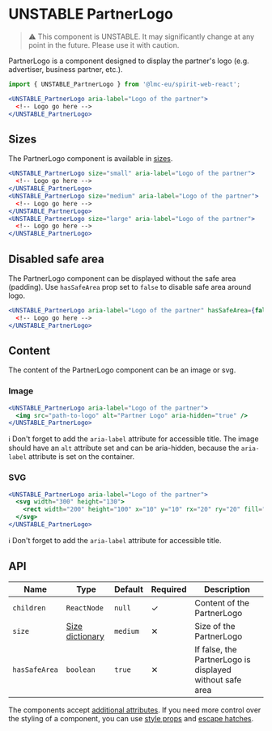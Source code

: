 # UNSTABLE PartnerLogo

> ⚠️ This component is UNSTABLE. It may significantly change at any point in the future.
> Please use it with caution.

PartnerLogo is a component designed to display the partner's logo (e.g. advertiser, business partner, etc.).

```jsx
import { UNSTABLE_PartnerLogo } from '@lmc-eu/spirit-web-react';

<UNSTABLE_PartnerLogo aria-label="Logo of the partner">
  <!-- Logo go here -->
</UNSTABLE_PartnerLogo>
```

## Sizes

The PartnerLogo component is available in [sizes][dictionary-size].

```jsx
<UNSTABLE_PartnerLogo size="small" aria-label="Logo of the partner">
  <!-- Logo go here -->
</UNSTABLE_PartnerLogo>
<UNSTABLE_PartnerLogo size="medium" aria-label="Logo of the partner">
  <!-- Logo go here -->
</UNSTABLE_PartnerLogo>
<UNSTABLE_PartnerLogo size="large" aria-label="Logo of the partner">
  <!-- Logo go here -->
</UNSTABLE_PartnerLogo>
```

## Disabled safe area

The PartnerLogo component can be displayed without the safe area (padding). Use `hasSafeArea` prop set to `false` to disable safe area around logo.

```jsx
<UNSTABLE_PartnerLogo aria-label="Logo of the partner" hasSafeArea={false}>
  <!-- Logo go here -->
</UNSTABLE_PartnerLogo>
```

## Content

The content of the PartnerLogo component can be an image or svg.

### Image

```jsx
<UNSTABLE_PartnerLogo aria-label="Logo of the partner">
  <img src="path-to-logo" alt="Partner Logo" aria-hidden="true" />
</UNSTABLE_PartnerLogo>
```

ℹ️ Don't forget to add the `aria-label` attribute for accessible title.
The image should have an `alt` attribute set and can be aria-hidden, because the `aria-label`
attribute is set on the container.

### SVG

```jsx
<UNSTABLE_PartnerLogo aria-label="Logo of the partner">
  <svg width="300" height="130">
    <rect width="200" height="100" x="10" y="10" rx="20" ry="20" fill="#fff" />
  </svg>
</UNSTABLE_PartnerLogo>
```

ℹ️ Don't forget to add the `aria-label` attribute for accessible title.

## API

| Name          | Type                               | Default  | Required | Description                                              |
| ------------- | ---------------------------------- | -------- | -------- | -------------------------------------------------------- |
| `children`    | `ReactNode`                        | `null`   | ✓        | Content of the PartnerLogo                               |
| `size`        | [Size dictionary][dictionary-size] | `medium` | ✕        | Size of the PartnerLogo                                  |
| `hasSafeArea` | `boolean`                          | `true`   | ✕        | If false, the PartnerLogo is displayed without safe area |

The components accept [additional attributes][readme-additional-attributes].
If you need more control over the styling of a component, you can use [style props][readme-style-props]
and [escape hatches][readme-escape-hatches].

[dictionary-size]: https://github.com/lmc-eu/spirit-design-system/tree/main/docs/DICTIONARIES.md#size
[readme-additional-attributes]: https://github.com/lmc-eu/spirit-design-system/blob/main/packages/web-react/README.md#additional-attributes
[readme-escape-hatches]: https://github.com/lmc-eu/spirit-design-system/blob/main/packages/web-react/README.md#escape-hatches
[readme-style-props]: https://github.com/lmc-eu/spirit-design-system/blob/main/packages/web-react/README.md#style-props
